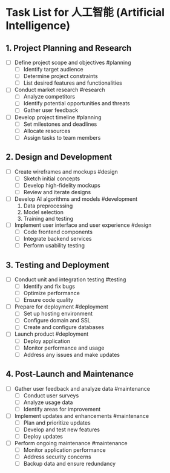 # Task List for 人工智能 (Artificial Intelligence)

## 1. Project Planning and Research

- [ ] Define project scope and objectives #planning
  - [ ] Identify target audience
  - [ ] Determine project constraints
  - [ ] List desired features and functionalities
- [ ] Conduct market research #research
  - [ ] Analyze competitors
  - [ ] Identify potential opportunities and threats
  - [ ] Gather user feedback
- [ ] Develop project timeline #planning
  - [ ] Set milestones and deadlines
  - [ ] Allocate resources
  - [ ] Assign tasks to team members

## 2. Design and Development

- [ ] Create wireframes and mockups #design
  - [ ] Sketch initial concepts
  - [ ] Develop high-fidelity mockups
  - [ ] Review and iterate designs
- [ ] Develop AI algorithms and models #development
  1. Data preprocessing
  2. Model selection
  3. Training and testing
- [ ] Implement user interface and user experience #design
  - [ ] Code frontend components
  - [ ] Integrate backend services
  - [ ] Perform usability testing

## 3. Testing and Deployment

- [ ] Conduct unit and integration testing #testing
  - [ ] Identify and fix bugs
  - [ ] Optimize performance
  - [ ] Ensure code quality
- [ ] Prepare for deployment #deployment
  - [ ] Set up hosting environment
  - [ ] Configure domain and SSL
  - [ ] Create and configure databases
- [ ] Launch product #deployment
  - [ ] Deploy application
  - [ ] Monitor performance and usage
  - [ ] Address any issues and make updates

## 4. Post-Launch and Maintenance

- [ ] Gather user feedback and analyze data #maintenance
  - [ ] Conduct user surveys
  - [ ] Analyze usage data
  - [ ] Identify areas for improvement
- [ ] Implement updates and enhancements #maintenance
  - [ ] Plan and prioritize updates
  - [ ] Develop and test new features
  - [ ] Deploy updates
- [ ] Perform ongoing maintenance #maintenance
  - [ ] Monitor application performance
  - [ ] Address security concerns
  - [ ] Backup data and ensure redundancy
